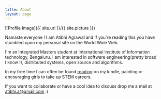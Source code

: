 ```yaml
---
title: About
layout: page
---
```

![Profile Image]({{ site.url }}/{{ site.picture }})

Namaste everyone !
I am Atibhi Agrawal and if you're reading this you have stumbled upon my personal site on the World Wide Web.

I'm an Integrated Masters student at International Institute of Information technology, Bengaluru. I am interested in software engineering(pretty broad I know !), distributed systems, open source and algorithms. 

<!-- #### Causes I feel strongly about

- __Mental Health__ - Mental health is still a taboo in India.The need for counseling and therapy is looked upon as a weakness. It becomes difficult for a person with a history of mental illness to lead a normal life, socially and professionally. Even colleges do not give access to professional counsellors for their students, making youth extremely vulnerable. During the summer of 2017, I volunteered at a [non-profit organization](http://shishusarothi.org/) that works in the area of early intervention and rehabilitation, education, livelihoods, advocacy, and awareness as well as protection of rights and legal aid for children and persons with disabilities in North East India. I worked with kids who had physical and mental health issues. That was extremely fulfilling for me and motivates me to keep working towards improving mental health. Moreover, the organization that I worked with in Rails Girls Summer of Code was [if-me.org.](https://www.if-me.org/) It is a community for mental health experiences. One of the main reasons why I wanted to work for if-me is because I wanted to destigmatize mental health issues. I built a Reporting and Blocking feature for the community.

- __Women in Tech__ -  I also have a vision of having more underrepresented communities in tech and work strongly towards that. In the year 2018, there were only two females from my college to have ever taken part in any Open Source programs. I wanted to change that and started the Lean In Chapter IIITB. As the founder of this chapter, I have conducted various workshops for freshman and sophomore students. Workshops range from Hacktoberfest workshops to helping them get into open source programs. The best part is that in just a span of three months I was able to increase the number of girls from 2 to 10 ! Yes, this year 10 freshman girls have been selected for Girlscript Summer of Code.  -->

In my free time I can often be found [reading](https://www.goodreads.com/user/show/74108752-atibhi-agrawal) on my kindle, painting or encouraging girls to take up STEM careers. 

If you want to collaborate or have a cool idea to discuss drop me a mail at atibhi.a@gmail.com :) 
